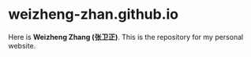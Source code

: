 # weizheng-zhan.github.io


Here is **Weizheng Zhang (张卫正)**. This is the repository for my personal website.

